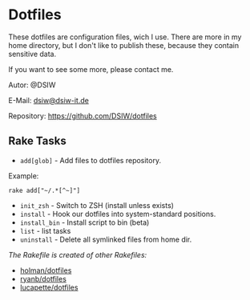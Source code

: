 # Dotfiles

These dotfiles are configuration files, wich I use. There are more in my home directory, but I don't like to publish
these, because they contain sensitive data.

If you want to see some more, please contact me.

Autor: @DSIW

E-Mail: dsiw@dsiw-it.de

Repository: https://github.com/DSIW/dotfiles

## Rake Tasks

* `add[glob]` - Add files to dotfiles repository.

Example:

    rake add["~/.*[^~]"]

* `init_zsh` - Switch to ZSH (install unless exists)
* `install` - Hook our dotfiles into system-standard positions.
* `install_bin` - Install script to bin (beta)
* `list` - list tasks
* `uninstall` - Delete all symlinked files from home dir.

_The Rakefile is created of other Rakefiles:_

* [holman/dotfiles](https://github.com/DSIW/dotfiles/blob/master/Rakefile)
* [ryanb/dotfiles](https://github.com/ryanb/dotfiles/blob/master/Rakefile)
* [lucapette/dotfiles](https://github.com/lucapette/dotfiles/blob/master/Rakefile)


